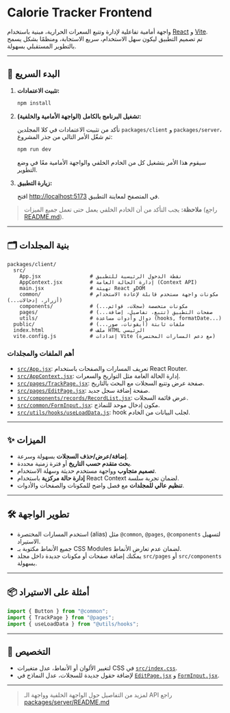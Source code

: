 # Calorie Tracker Frontend

واجهة أمامية تفاعلية لإدارة وتتبع السعرات الحرارية، مبنية باستخدام [React](https://react.dev/) و [Vite](https://vitejs.dev/).  
تم تصميم التطبيق ليكون سهل الاستخدام، سريع الاستجابة، ومنظمًا بشكل يسمح بالتطوير المستقبلي بسهولة.

---

## 🚀 البدء السريع

1. **تثبيت الاعتمادات:**

   ```sh
   npm install
   ```

2. **تشغيل البرنامج بالكامل (الواجهة الأمامية والخلفية):**

   تأكد من تثبيت الاعتمادات في كلا المجلدين `packages/client` و `packages/server`، ثم شغّل الأمر التالي من جذر المشروع:

   ```sh
   npm run dev
   ```

   سيقوم هذا الأمر بتشغيل كل من الخادم الخلفي والواجهة الأمامية معًا في وضع التطوير.

3. **زيارة التطبيق:**

   افتح [http://localhost:5173](http://localhost:5173) في المتصفح لمعاينة التطبيق.

> **ملاحظة:** يجب التأكد من أن الخادم الخلفي يعمل حتى تعمل جميع الميزات (راجع [README.md](../server/README.md)).

---

## 🗂️ بنية المجلدات

```
packages/client/
  src/
    App.jsx                # نقطة الدخول الرئيسية للتطبيق
    AppContext.jsx         # إدارة الحالة العامة (Context API)
    main.jsx               # تهيئة React وDOM
    common/                # مكونات واجهة مستخدم قابلة لإعادة الاستخدام (أزرار، إدخالات...)
    components/            # مكونات متخصصة (سجلات، قوائم...)
    pages/                 # صفحات التطبيق (تتبع، تفاصيل، إضافة...)
    utils/                 # دوال وأدوات مساعدة (hooks, formatDate...)
  public/                  # ملفات ثابتة (أيقونات، صور...)
  index.html               # ملف HTML الرئيسي
  vite.config.js           # إعدادات Vite (مع دعم المسارات المختصرة)
```

### أهم الملفات والمجلدات

- [`src/App.jsx`](packages/client/src/App.jsx): تعريف المسارات والصفحات باستخدام React Router.
- [`src/AppContext.jsx`](packages/client/src/AppContext.jsx): إدارة الحالة العامة مثل التواريخ والسعرات.
- [`src/pages/TrackPage.jsx`](packages/client/src/pages/TrackPage.jsx): صفحة عرض وتتبع السجلات مع البحث بالتاريخ.
- [`src/pages/EditPage.jsx`](packages/client/src/pages/EditPage.jsx): صفحة إضافة سجل جديد.
- [`src/components/records/RecordList.jsx`](packages/client/src/components/records/RecordList.jsx): عرض قائمة السجلات.
- [`src/common/FormInput.jsx`](packages/client/src/common/FormInput.jsx): مكون إدخال موحد للنماذج.
- [`src/utils/hooks/useLoadData.js`](packages/client/src/utils/hooks/useLoadData.js): hook لجلب البيانات من الخادم.

---

## ✨ الميزات

- **إضافة/عرض/حذف السجلات** بسهولة وسرعة.
- **بحث متقدم حسب التاريخ** أو فترة زمنية محددة.
- **تصميم متجاوب** وواجهة مستخدم حديثة وسهلة الاستخدام.
- **إدارة حالة مركزية** باستخدام React Context لضمان تجربة سلسة.
- **تنظيم عالي للمجلدات** مع فصل واضح للمكونات والصفحات والأدوات.

---

## 🛠️ تطوير الواجهة

- استخدم المسارات المختصرة (alias) مثل `@common`, `@pages`, `@components` لتسهيل الاستيراد.
- جميع الأنماط مكتوبة بـ CSS Modules لضمان عدم تعارض الأنماط.
- يمكنك إضافة صفحات أو مكونات جديدة داخل مجلد `src/pages` أو `src/components` بسهولة.

---

## 📦 أمثلة على الاستيراد

```js
import { Button } from "@common";
import { TrackPage } from "@pages";
import { useLoadData } from "@utils/hooks";
```

---

## 🎨 التخصيص

- لتغيير الألوان أو الأنماط، عدل متغيرات CSS في [`src/index.css`](packages/client/src/index.css).
- لإضافة حقول جديدة للسجلات، عدل النماذج في [`EditPage.jsx`](packages/client/src/pages/EditPage.jsx) و [`FormInput.jsx`](packages/client/src/common/FormInput.jsx).

---

> لمزيد من التفاصيل حول الواجهة الخلفية وواجهة الـ API راجع [packages/server/README.md](packages/server/README.md)
